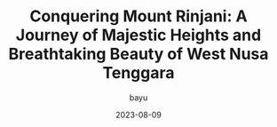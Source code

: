 ---
title: "Conquering Mount Rinjani: A Journey of Majestic Heights and Breathtaking Beauty of West Nusa Tenggara"
date: 2023-08-09
author: "bayu"
draft: true
canonical: "https://blog.packingpanic.com/posts/rinjani/"
image: "/images/conquering-mount-rinjani.jpg"
---